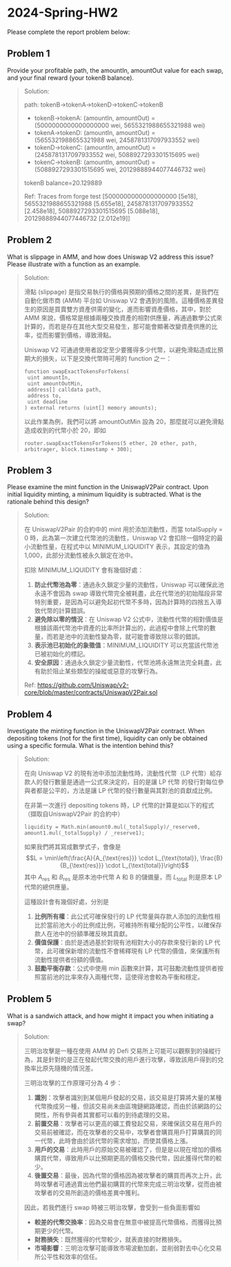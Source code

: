 # 2024-Spring-HW2

Please complete the report problem below:

## Problem 1
Provide your profitable path, the amountIn, amountOut value for each swap, and your final reward (your tokenB balance).

> Solution:
> 
> path: tokenB->tokenA->tokenD->tokenC->tokenB
> - tokenB->tokenA: (amountIn, amountOut) = (5000000000000000000 wei, 5655321988655321988 wei)
> - tokenA->tokenD: (amountIn, amountOut) = (5655321988655321988 wei, 2458781317097933552 wei)
> - tokenD->tokenC: (amountIn, amountOut) = (2458781317097933552 wei, 5088927293301515695 wei)
> - tokenC->tokenB: (amountIn, amountOut) = (5088927293301515695 wei, 20129888944077446732 wei)
> 
> tokenB balance=20.129889
> 
> Ref: Traces from forge test [5000000000000000000 [5e18], 5655321988655321988 [5.655e18], 2458781317097933552 [2.458e18], 5088927293301515695 [5.088e18], 20129888944077446732 [2.012e19]]

## Problem 2
What is slippage in AMM, and how does Uniswap V2 address this issue? Please illustrate with a function as an example.

> Solution:
> 
> 滑點 (slippage) 是指交易執行的價格與預期的價格之間的差異，是我們在自動化做市商 (AMM) 平台如 Uniswap V2 會遇到的風險。這種價格差異發生的原因是買賣雙方資產供需的變化，進而影響資產價格，其中，對於 AMM 來說，價格常是根據兩種交換資產的相對供應量，再通過數學公式來計算的，而若是存在其他大型交易發生，那可能會顯著改變資產供應的比率，從而影響到價格，導致滑點。
> 
> Uniswap V2 可通過使用者設定至少要獲得多少代幣，以避免滑點造成比預期大的損失，以下是交換代幣時可用的 function 之ㄧ：
> ```
> function swapExactTokensForTokens(
>  uint amountIn,
>  uint amountOutMin,
>  address[] calldata path,
>  address to,
>  uint deadline
> ) external returns (uint[] memory amounts);
> ```
> 以此作業為例，我們可以將 amountOutMin 設為 20，那麼就可以避免滑點造成收到的代幣小於 20，即如 
> ```
> router.swapExactTokensForTokens(5 ether, 20 ether, path, arbitrager, block.timestamp + 300);
> ```

## Problem 3
Please examine the mint function in the UniswapV2Pair contract. Upon initial liquidity minting, a minimum liquidity is subtracted. What is the rationale behind this design?

> Solution:
> 
> 在 UniswapV2Pair 的合約中的 mint 用於添加流動性，而當 totalSupply = 0 時，此為第一次建立代幣池的流動性，Uniswap V2 會扣除一個特定的最小流動性量，在程式中以 MINIMUM_LIQUIDITY 表示，其設定的值為 1,000，此部分流動性被永久鎖定在池中。
> 
> 扣除 MINIMUM_LIQUIDITY 會有幾個好處：
> 1. **防止代幣池為零**：通過永久鎖定少量的流動性，Uniswap 可以確保此池永遠不會因為 swap 導致代幣完全被耗盡，此在代幣池的初始階段非常特別重要，是因為可以避免起初代幣不多時，因為計算時的四捨五入導致代幣的計算錯誤。
> 2. **避免除以零的情況**：在 Uniswap V2 公式中，流動性代幣的相對價值是根據該兩代幣池中資產的比率所計算出的，此過程中會除上代幣的數量，而若是池中的流動性變為零，就可能會導致除以零的錯誤。
> 3. **表示池已初始化的象徵值**：MINIMUM_LIQUIDITY 可以充當該代幣池已被初始化的標記。
> 4. **安全原因**：通過永久鎖定少量流動性，代幣池將永遠無法完全耗盡，此有助於阻止某些類型的操縱或惡意的攻擊行為。
> 
> Ref: https://github.com/Uniswap/v2-core/blob/master/contracts/UniswapV2Pair.sol

## Problem 4
Investigate the minting function in the UniswapV2Pair contract. When depositing tokens (not for the first time), liquidity can only be obtained using a specific formula. What is the intention behind this?

> Solution:
> 
> 在向 Uniswap V2 的現有池中添加流動性時，流動性代幣（LP 代幣）給存款人的發行數量是通過一公式來決定的，目的是讓 LP 代幣 的發行對每位參與者都是公平的，方法是讓 LP 代幣的發行數量與其對池的貢獻成比例。
> 
> 在非第一次進行 depositing tokens 時，LP 代幣的計算是如以下的程式（擷取自UniswapV2Pair 的合約中）
> ```language=solidity
> liquidity = Math.min(amount0.mul(_totalSupply)/_reserve0, amount1.mul(_totalSupply) / _reserve1);
> ```
> 如果我們將其寫成數學式子，會像是
> $$L = \min\left(\frac{A}{A_{\text{res}}} \cdot L_{\text{total}}, \frac{B}{B_{\text{res}}} \cdot L_{\text{total}}\right)$$
> 其中 $A_{\text{res}}$ 和 $B_{\text{res}}$ 是原本池中代幣 A 和 B 的儲備量，而 $L_{\text{total}}$ 則是原本 LP 代幣的總供應量。
> 
> 這種設計會有幾個好處，分別是
> 1. **比例所有權**：此公式可確保發行的 LP 代幣量與存款人添加的流動性相比於當前池大小的比例成比例，可維持所有權分配的公平性，以確保存款人在池中的份額準確反映其貢獻。
> 2. **價值保護**：由於是透過基於對現有池相對大小的存款來發行新的 LP 代幣，此可確保新增的流動性不會稀釋現有 LP 代幣的價值，來保護所有流動性提供者份額的價值。
> 3. **鼓勵平衡存款**：公式中使用 min 函數來計算，其可鼓勵流動性提供者按照當前池的比率來存入兩種代幣，這使得池會較為平衡和穩定。

## Problem 5
What is a sandwich attack, and how might it impact you when initiating a swap?

> Solution:
> 
> 三明治攻擊是一種在使用 AMM 的 Defi 交易所上可能可以觀察到的操縱行為，其是針對的是正在發起代幣交換的用戶進行攻擊，導致該用戶得到的兌換率比原先隨機的情況差。
> 
> 三明治攻擊的工作原理可分為 4 步：
> 1. **識別**：攻擊者識別到某個用戶發起的交易，該交易是打算將大量的某種代幣換成另一種，但該交易尚未由區塊鏈網路確認，而由於該網路的公開性，所有參與者其實都可以看的到待處理的交易。
> 2. **前置交易**：攻擊者可以更高的礦工費發起交易，來確保該交易在用戶的交易前被確認，而在攻擊者的交易中，攻擊者會購買用戶打算購買的同一代幣，此時會由於該代幣的需求增加，而使其價格上漲。
> 3. **用戶的交易**：此時用戶的原始交易被確認了，但是是以現在增加的價格購買代幣，導致用戶以比預期更高的價格交換代幣，因此獲得代幣的較少。
> 4. **後置交易**：最後，因為代幣的價格因為被攻擊者的購買而再次上升，此時攻擊者可通過賣出他們最初購買的代幣來完成三明治攻擊，從而由被攻擊者的交易所創造的價格差異中獲利。
> 
> 因此，若我們進行 swap 時被三明治攻擊，會受到一些負面影響如
> - **較差的代幣交換率**：因為交易會在無意中被提高代幣價格，而獲得比預期更少的代幣。
> - **財務損失**：既然獲得的代幣較少，就表直接的財務損失。
> - **市場影響**：三明治攻擊可能導致市場波動加劇，並削弱對去中心化交易所公平性和效率的信任。